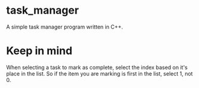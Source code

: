 # task_manager
A simple task manager program written in C++. 

# Keep in mind
When selecting a task to mark as complete, select the index based on it's place in the list. So if the item you are marking is first in the list, select 1, not 0.
